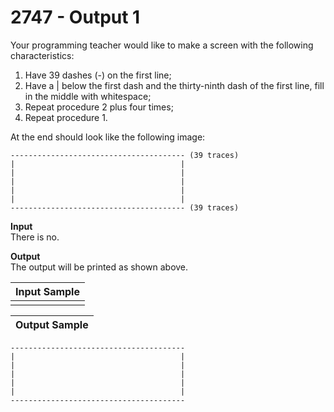 # 2747 - Output 1

Your programming teacher would like to make a screen with the following characteristics:

1. Have 39 dashes (-) on the first line;
2. Have a | below the first dash and the thirty-ninth dash of the first line, fill in the middle with whitespace;
3. Repeat procedure 2 plus four times;
4. Repeat procedure 1.

At the end should look like the following image:

```
--------------------------------------- (39 traces)
|                                     |
|                                     |
|                                     |
|                                     |
|                                     |
--------------------------------------- (39 traces)
```

**Input**<br>
There is no.

**Output**<br>
The output will be printed as shown above.

| Input Sample | 
|:-------------|
|              |

|Output Sample |
|:-------------|
```
---------------------------------------
|                                     |
|                                     |
|                                     |
|                                     |
|                                     |
---------------------------------------
```
